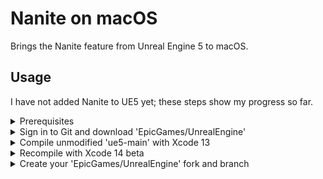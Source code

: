 # Nanite on macOS

Brings the Nanite feature from Unreal Engine 5 to macOS.

## Usage

I have not added Nanite to UE5 yet; these steps show my progress so far.

<details>
<summary>Prerequisites</summary>

---

- At least 180 GB of free disk space.
- Install [Homebrew](https://brew.sh).
- Install Git. This can be accomplished using Homebrew: `brew install git`.
- Install Xcode 13<sup>1</sup> from the Mac App Store.
- Install Xcode 14 beta from [developer.apple.com](https://developer.apple.com/xcode/resources). Rename the app `Xcode-beta` and place it in `~/Applications`.
- [Create](https://www.epicgames.com/id/register) an Epic Games account and [link](https://www.epicgames.com/help/en-US/epic-accounts-c5719348850459/connect-accounts-c5719351300507/how-do-i-link-my-unreal-engine-account-with-my-github-account-a5720369784347) it to your GitHub account.

> <sup>1</sup>Xcode 14 should be released in September 2022. This information may become outdated soon.

To repeat my steps and investigate bugs, you will switch between Xcode 13 and Xcode 14 beta often. Perform the following in a new Terminal window, then close the window.

```
>>> sudo xcode-select --switch ~/Applications/Xcode-beta.app
(prompt to enter password)
>>> swift --version
(Swift 5.7 should appear in the output)
>>> sudo xcode-select --switch ~/Applications/Xcode.app
(prompt to enter password)
>>> swift --version
(Swift 5.6.1 should appear in the output)
```

</details>
<details>
<summary>Sign in to Git and download 'EpicGames/UnrealEngine'</summary>

---

Sign into Git through Xcode. Launch the "Xcode" app and go to <b>Menu Bar > Xcode > Preferences > Accounts</b>. Click the "+" button on the bottom left, then select the "GitHub" account type. A popup prompts you for a GitHub [access token](https://docs.github.com/en/authentication/keeping-your-account-and-data-secure/creating-a-personal-access-token). Generate one with the following scopes. <ins>Do not</ins> close the browser window showing that token's letters/digits until you've cloned the UE5 repository.

- admin:public_key
- write:discussion
- repo
- user

Enter your GitHub account username and the access token. Click "Sign In", then quit and restart Xcode. Create a folder called `UnrealEngine` in `~/Documents`. Right-click it in Finder and click "New Terminal at Folder". Enter these commands into the new Terminal window:

```
>>> pwd
/Users/<your username>/Documents/UnrealEngine
>>> git clone --single-branch -b ue5-main https://github.com/EpicGames/UnrealEngine
```

While cloning the UE5 repository, it may ask for your credentials. Enter the access token from above instead of your account password. The download may take an hour with average internet speeds, so `git clone` has flags that minimize the amount of downloaded commits.

</details>
<details>
<summary>Compile unmodified 'ue5-main' with Xcode 13</summary>

---

Follow [this guide](https://docs.unrealengine.com/5.0/en-US/downloading-unreal-engine-source-code) starting with step 3 of "Downloading the Source Code". Then, follow [this guide](https://docs.unrealengine.com/5.0/en-US/building-unreal-engine-from-source). Building should take on the order of 10 - 30 minutes. Unreal Editor will not launch from <b>Product > Run</b>, so navigate to the following URL in finder.

```
/Users/<your username>/Documents/UnrealEngine/UnrealEngine/Engine/Binaries/Mac
```

Click on the `UnrealEditor` application. After some time, the "Unreal Project Browser" window appears.

</details>
<details>
<summary>Recompile with Xcode 14 beta</summary>
  
<!-- sudo xcode-select --switch Xcode-beta, quit both Xcode and Xcode-beta -->

<!-- Compiling with Xcode 14 beta requires choosing "Open With" on the .xcworkspace -->

<!-- Clean build folder: fails, but it actually succeeds -->

<!-- Attempt build > Error > Navigator??? > UE5 > Build Settings > Search Bar; generate info; Change "Generate Info.plist File" from "No" to "Yes"-->

<!-- Let it access your documents folder -->

<!-- Activity monitor > CPU will spike within 5 minutes with a bunch of "clang". Over 50% of the CPU processing power should be being utilized. -->

<!-- It's strangely stuck on "Constructing description" when the previous compilation showed something like "Running external build tool" -->

<!-- You can validate that something's going on because the "UnrealEditor" application's contents expand down to an empty folder. Also, why is it only using half the CPU now? -->

</details>
<details>
<summary>Create your 'EpicGames/UnrealEngine' fork and branch</summary>
  
<!-- Git add + commit should not show any changes -->

</details>
